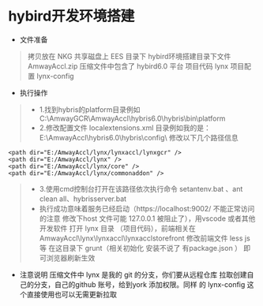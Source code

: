 # hybird开发环境搭建
- 文件准备
> 拷贝放在 NKG 共享磁盘上 EES 目录下 hybird环境搭建目录下文件
> AmwayAccl.zip 压缩文件中包含了 hybird6.0 平台 项目代码 lynx
> 项目配置 lynx-config

- 执行操作
> - 1.找到hybris的platform目录例如C:\AmwayGCR\AmwayAccl\hybris6.0\hybris\bin\platform
> - 2.修改配置文件 localextensions.xml 目录例如我的是：E:\AmwayAccl\hybris6.0\hybris\config\ 修改以下几个路径信息

    <path dir="E:/AmwayAccl/lynx/lynxaccl/lynxgcr" />
	<path dir="E:/AmwayAccl/lynx" />
    <path dir="E:/AmwayAccl/lynx/core" />
    <path dir="E:/AmwayAccl/lynx/commonaddon" />


> - 3.使用cmd控制台打开在该路径依次执行命令 setantenv.bat 、ant clean all、hybrisserver.bat
> - 执行成功意味着服务已经启动（https://localhost:9002/ 不能正常访问的注意 修改下host 文件可能 127.0.0.1 被阻止了），用vscode 或者其他开发软件 打开 lynx 目录 （项目代码），前端相关在 AmwayAccl\lynx\lynxaccl\lynxacclstorefront 修改前端文件 less js 等 在这目录下 grunt（相关初始化 安装不说了 有package.json ） 即可浏览器刷新生效


- 注意说明 压缩文件中 lynx 是我的 git 的分支，你们要从远程仓库 拉取创建自己的分支，自己的github 账号，给到york 添加权限。同样 的 lynx-config 这个直接使用也可以无需更新拉取